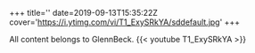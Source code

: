 +++
title=''
date=2019-09-13T15:35:22Z
cover='https://i.ytimg.com/vi/T1_ExySRkYA/sddefault.jpg'
+++

All content belongs to GlennBeck.
{{< youtube T1_ExySRkYA >}}
